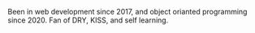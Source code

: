 Been in web development since 2017, and object orianted programming since 2020. Fan of DRY, KISS, and self learning.

<!---
RazarSaw/RazarSaw is a ✨ special ✨ repository because its `README.md` (this file) appears on your GitHub profile.
You can click the Preview link to take a look at your changes.
--->
